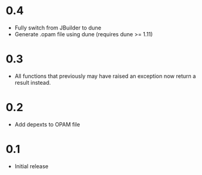 0.4
===
* Fully switch from JBuilder to dune
* Generate .opam file using dune (requires dune >= 1.11)

0.3
===
* All functions that previously may have raised
  an exception now return a result instead.

0.2
===
* Add depexts to OPAM file

0.1
===
* Initial release
